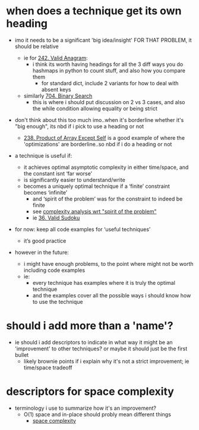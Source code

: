 # when does a technique get its own heading
- imo it needs to be a significant 'big idea/insight' FOR THAT PROBLEM, it should be relative
	- ie for [242. Valid Anagram](../LeetCode/242.%20Valid%20Anagram.md): 
		- i think its worth having headings for all the 3 diff ways you do hashmaps in python to count stuff, and also how you compare them
			- for standard dict, include 2 variants for how to deal with absent keys
	- similarly [704. Binary Search](../LeetCode/704.%20Binary%20Search.md)
		- this is where i should put discussion on 2 vs 3 cases, and also the while condition allowing equality or being strict
- don't think about this too much imo..when it's borderline whether it's "big enough", its nbd if i pick to use a heading or not
	- [238. Product of Array Except Self](../LeetCode/238.%20Product%20of%20Array%20Except%20Self.md) is a good example of where the 'optimizations' are borderline..so nbd if i do a heading or not

- a technique is useful if:
	- it achieves optimal asymptotic complexity in either time/space, and the constant isnt ‘far worse’
	- is significantly easier to understand/write
	- becomes a uniquely optimal technique if a ‘finite’ constraint becomes ‘infinite’
		- and ‘spirit of the problem’ was for the constraint to indeed be finite
		- see [complexity analysis wrt "spirit of the problem"](complexity%20analysis%20wrt%20"spirit%20of%20the%20problem".md)
		- ie [36. Valid Sudoku](../LeetCode/36.%20Valid%20Sudoku.md)




- for now: keep all code examples for ‘useful techniques’
	- it’s good practice
- however in the future:
	- i might have enough problems, to the point where might not be worth including code examples
	- ie:
		- every technique has examples where it is truly the optimal technique
		- and the examples cover all the possible ways i should know how to use the technique



# should i add more than a 'name'?
- ie should i add descriptors to indicate in what way it might be an 'improvement' to other techniques? or maybe it should just be the first bullet
	- likely brownie points if i explain why it's not a strict improvement; ie time/space tradeoff



# descriptors for space complexity
- terminology i use to summarize how it's an improvement?
	- O(1) space and in-place should probly mean different things
		- [space complexity](space%20complexity.md)